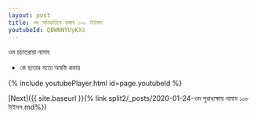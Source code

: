 ```yaml
---
layout: post
title: ওম অনিভর্তিনে নামায ১০৮ টাইমস
youtubeId: QBWNNYUyKXs
---
```

 
 
 ওম চচাতরায়া নামায  
 
 -  কে ছাতার মতো অস্বস্তি কমায় 
 
  
 
  
 
 
 
 
 
 


{% include youtubePlayer.html id=page.youtubeId %}
 
[Next]({{ site.baseurl }}{% link  split2/_posts/2020-01-24-ওম সুরাধ্যক্ষায় নামায  ১০৮ টাইমস.md%})
 
